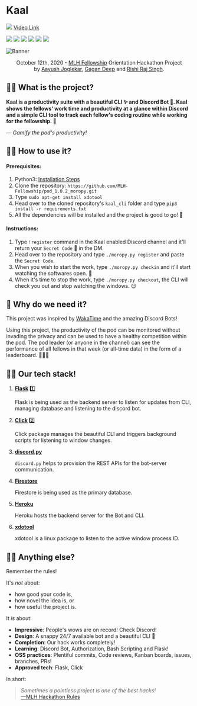 # Kaal  
![](https://img.shields.io/youtube/views/_bkIw7igeJM?label=Views&style=for-the-badge) [Video Link](https://www.youtube.com/watch?v=_bkIw7igeJM)
  
![](https://img.shields.io/badge/commit%20activity-+70-blue) ![](https://github.com/MLH-Fellowship/0.2.1-fellowbook) ![](https://img.shields.io/badge/build-passing-brightgreen) ![](https://img.shields.io/badge/contributors-only%203-orange) ![](https://img.shields.io/badge/version-1.0.0-yellow) ![](https://img.shields.io/badge/learned%20a%20lot-yes-blue)  
  
![Banner](https://github.com/MLH-Fellowship/pod_1.0.2_moropy/blob/master/branding/github_banner.png)  

<p align="center">
    October 12th, 2020 - <a href='https://fellowship.mlh.io/'>MLH Fellowship</a> Orientation Hackathon Project<br>
    by <a href='https://github.com/zerefwayne'>Aayush Joglekar</a>, <a href='https://github.com/pandafy'>Gagan Deep</a> and <a href='https://github.com/rish07'>Rishi Raj Singh</a>.
</p>

## 💁‍♂️ What is the project?

**Kaal is a productivity suite with a beautiful CLI ✨ and Discord Bot 🤖. Kaal shows the fellows' work time and productivity at a glance within Discord and a simple CLI tool to track each fellow's coding routine while working for the fellowship. 💪**

— *Gamify the pod's productivity!*

## 🧑‍🔬 How to use it?

#### Prerequisites:

1. Python3: [Installation Steps](https://phoenixnap.com/kb/how-to-install-python-3-ubuntu)
2. Clone the repository: `https://github.com/MLH-Fellowship/pod_1.0.2_moropy.git`
3. Type `sudo apt-get install xdotool`
4. Head over to the cloned repository's `kaal_cli` folder and type `pip3 install -r requirements.txt`
5. All the dependencies will be installed and the project is good to go! 🎉


#### Instructions:

1. Type `!register` command in the Kaal enabled Discord channel and it'll return your `Secret Code` 🤫 in the DM.
2. Head over to the repository and type `./moropy.py register` and paste the `Secret Code`.
3. When you wish to start the work, type `./moropy.py checkin` and it'll start watching the softwares open. 👀
4. When it's time to stop the work, type `./moropy.py checkout`, the CLI will check you out and stop watching the windows. 😌

## 🙇 Why do we need it?

This project was inspired by [WakaTime](https://wakatime.com/) and the amazing Discord Bots! 

Using this project, the productivity of the pod can be monitored without invading the privacy and can be used to have a healthy competition within the pod. The pod leader (or anyone in the channel) can see the performance of all fellows in that week (or all-time data) in the form of a leaderboard. 🧑🏻‍💻

## 🧑‍💻 Our tech stack!

1. **[Flask](https://flask.palletsprojects.com/en/1.1.x/)** 1️⃣

    Flask is being used as the backend server to listen for updates from CLI, managing database and listening to the discord bot.

2. **[Click](https://pypi.org/project/click/)** 2️⃣

    Click package manages the beautiful CLI and triggers background scripts for listening to window changes.

3. **[discord.py](https://pypi.org/project/discord.py/)**

    `discord.py` helps to provision the REST APIs for the bot-server communication.

4. **[Firestore](https://firebase.google.com/docs/firestore)**

    Firestore is being used as the primary database.

5. **[Heroku](https://www.heroku.com/)**

    Heroku hosts the backend server for the Bot and CLI.

6. **[xdotool](https://www.howtoinstall.me/ubuntu/18-04/xdotool/)**

    xdotool is a linux package to listen to the active window process ID.

## 🙏🏻 Anything else?

Remember the rules!

It's _not_ about:

- how good your code is,
- how novel the idea is, or
- how useful the project is.

It _is_ about:

- **Impressive**: People's wows are on record! Check Discord!
- **Design**: A snappy 24/7 available bot and a beautiful CLI :stars:
- **Completion**: Our hack works completely!
- **Learning**: Discord Bot, Authorization, Bash Scripting and Flask!
- **OSS practices**: Plentiful commits, Code reviews, Kanban boards, issues, branches, PRs!
- **Approved tech**: Flask, Click

In short:

> _Sometimes a pointless project is one of the best hacks!_<br> [—MLH Hackathon Rules](https://github.com/MLH-Fellowship/fellows-0/blob/master/orientation-hackathon/rules.md)
